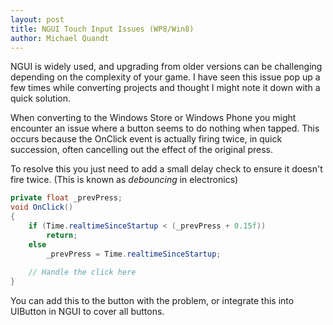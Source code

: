 ```yaml
---
layout: post
title: NGUI Touch Input Issues (WP8/Win8)
author: Michael Quandt
---
```

NGUI is widely used, and upgrading from older versions can be challenging depending on the complexity of your game. I have seen this issue pop up a few times while converting projects and thought I might note it down with a quick solution.

When converting to the Windows Store or Windows Phone you might encounter an issue where a button seems to do nothing when tapped. This occurs because the OnClick event is actually firing twice, in quick succession, often cancelling out the effect of the original press.

To resolve this you just need to add a small delay check to ensure it doesn't fire twice. (This is known as *debouncing* in electronics)

```csharp
private float _prevPress;
void OnClick()
{  
    if (Time.realtimeSinceStartup < (_prevPress + 0.15f))
        return;
    else
        _prevPress = Time.realtimeSinceStartup;
    
    // Handle the click here
}
```
You can add this to the button with the problem, or integrate this into UIButton in NGUI to cover all buttons.
